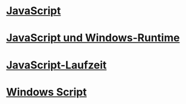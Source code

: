 # [JavaScript](javascript\TOC.md)
# [JavaScript und Windows-Runtime](jswinrt\TOC.md)
# [JavaScript-Laufzeit](chakra-hosting\TOC.md)
# [Windows Script](winscript\TOC.md)
